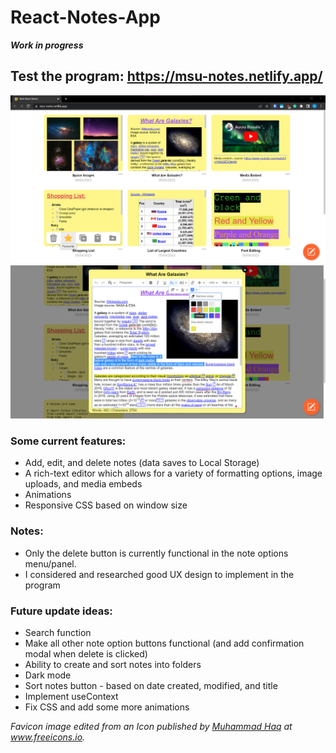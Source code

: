 # React-Notes-App
***Work in progress***

## Test the program: https://msu-notes.netlify.app/

![Rich React Notes - Screenshot 1](screenshots/Rich-React-Notes-screenshot-1.png)
![Rich React Notes - Screenshot 2](screenshots/Rich-React-Notes-screenshot-2.png)

### Some current features:
- Add, edit, and delete notes (data saves to Local Storage)
- A rich-text editor which allows for a variety of formatting options, image uploads, and media embeds
- Animations
- Responsive CSS based on window size

### Notes: 
- Only the delete button is currently functional in the note options menu/panel.
- I considered and researched good UX design to implement in the program 

### Future update ideas:
- Search function
- Make all other note option buttons functional (and add confirmation modal when delete is clicked)
- Ability to create and sort notes into folders
- Dark mode
- Sort notes button - based on date created, modified, and title
- Implement useContext
- Fix CSS and add some more animations

*Favicon image edited from an Icon published by [Muhammad Haq](https://freeicons.io/profile/823 "Publisher's profile") at www.freeicons.io.*
